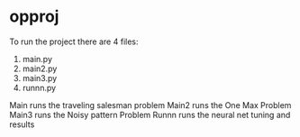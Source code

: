 # opproj
To run the project there are 4 files:
  1. main.py
  2. main2.py
  3. main3.py
  4. runnn.py

Main runs the traveling salesman problem
Main2 runs the One Max Problem
Main3 runs the Noisy pattern Problem
Runnn runs the neural net tuning and results 
